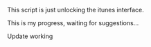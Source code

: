 This script is just unlocking the itunes interface.

This is my progress, waiting for suggestions...

Update working
